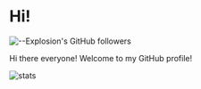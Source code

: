 # Hi!
![--Explosion's GitHub followers](https://img.shields.io/github/followers/Explosion-Scratch?style=social)

Hi there everyone! Welcome to my GitHub profile! 

![stats](https://github-readme-stats.vercel.app/api?username=Explosion-Scratch&include_all_commits=true&show_icons=true&theme=merko&count_private=true&cache_seconds=1800)
